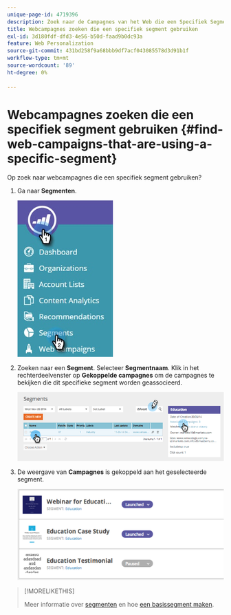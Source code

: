 ```yaml
---
unique-page-id: 4719396
description: Zoek naar de Campagnes van het Web die een Specifiek Segment - de Documenten van Marketo - de Documentatie van het Product gebruiken
title: Webcampagnes zoeken die een specifiek segment gebruiken
exl-id: 3d180fdf-dfd3-4e56-b50d-faad9b0dc93a
feature: Web Personalization
source-git-commit: 431bd258f9a68bbb9df7acf043085578d3d91b1f
workflow-type: tm+mt
source-wordcount: '89'
ht-degree: 0%

---
```


# Webcampagnes zoeken die een specifiek segment gebruiken {#find-web-campaigns-that-are-using-a-specific-segment}

Op zoek naar webcampagnes die een specifiek segment gebruiken?

1. Ga naar **Segmenten**.

   ![](assets/new-dropdown-segments-hand-1.jpg)

1. Zoeken naar een **Segment**. Selecteer **Segmentnaam**. Klik in het rechterdeelvenster op **Gekoppelde campagnes** om de campagnes te bekijken die dit specifieke segment worden geassocieerd.

   ![](assets/image2014-11-26-14-21-59.png)

1. De weergave van **Campagnes** is gekoppeld aan het geselecteerde segment.

   ![](assets/image2014-11-26-14-3a25-3a30.png)

>[!MORELIKETHIS]
>
>Meer informatie over [segmenten](/help/marketo/product-docs/web-personalization/using-web-segments/web-segments.md) en hoe [een basissegment maken](/help/marketo/product-docs/web-personalization/using-web-segments/create-a-basic-web-segment.md).
